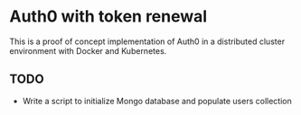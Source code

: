 # Auth0 with token renewal

This is a proof of concept implementation of Auth0 in a distributed cluster environment with Docker and Kubernetes.

## TODO

- Write a script to initialize Mongo database and populate users collection
